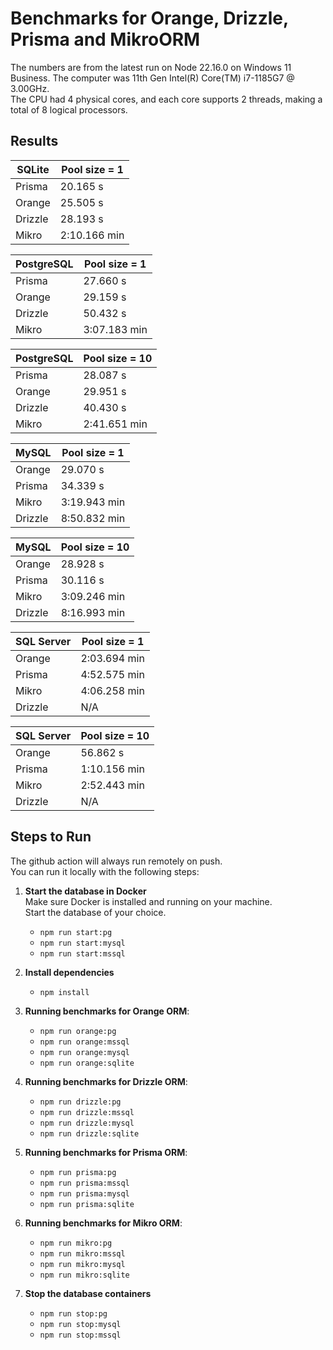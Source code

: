 # Benchmarks for Orange, Drizzle, Prisma and MikroORM
The numbers are from the latest run on Node 22.16.0 on Windows 11 Business.
The computer was 11th Gen Intel(R) Core(TM) i7-1185G7 @ 3.00GHz.   
The CPU had 4 physical cores, and each core supports 2 threads, making a total of 8 logical processors. 
## Results  

| **SQLite** | Pool size = 1 |
|----------|------|
| Prisma | 20.165 s |
| Orange | 25.505 s |
| Drizzle | 28.193 s |
| Mikro | 2:10.166 min |

| **PostgreSQL** | Pool size = 1 |
|----------|------|
| Prisma | 27.660 s |
| Orange | 29.159 s |
| Drizzle | 50.432 s |
| Mikro | 3:07.183 min |

| **PostgreSQL** | Pool size = 10 |
|----------|------|
| Prisma | 28.087 s |
| Orange | 29.951 s |
| Drizzle | 40.430 s |
| Mikro | 2:41.651 min |

| **MySQL** | Pool size = 1 |
|----------|------|
| Orange | 29.070 s |
| Prisma | 34.339 s |
| Mikro | 3:19.943 min |
| Drizzle | 8:50.832 min |

| **MySQL** | Pool size = 10 |
|----------|------|
| Orange | 28.928 s |
| Prisma | 30.116 s |
| Mikro | 3:09.246 min |
| Drizzle | 8:16.993 min |

| **SQL Server** | Pool size = 1 |
|----------|------|
| Orange | 2:03.694 min |
| Prisma | 4:52.575 min |
| Mikro | 4:06.258 min |
| Drizzle | N/A |

| **SQL Server** | Pool size = 10 |
|----------|------|
| Orange | 56.862 s |
| Prisma | 1:10.156 min |
| Mikro | 2:52.443 min |
| Drizzle | N/A |

## Steps to Run

The github action will always run remotely on push.  
You can run it locally with the following steps:  

1. **Start the database in Docker**  
   Make sure Docker is installed and running on your machine.  
   Start the database of your choice.  
   - ```npm run start:pg```
   - ```npm run start:mysql```
   - ```npm run start:mssql```

2. **Install dependencies**
   - ```npm install```

3. **Running benchmarks for Orange ORM**:
   - ```npm run orange:pg```
   - ```npm run orange:mssql```
   - ```npm run orange:mysql```
   - ```npm run orange:sqlite```
4. **Running benchmarks for Drizzle ORM**:
   - ```npm run drizzle:pg```
   - ```npm run drizzle:mssql```
   - ```npm run drizzle:mysql```
   - ```npm run drizzle:sqlite```
5. **Running benchmarks for Prisma ORM**:
   - ```npm run prisma:pg```   
   - ```npm run prisma:mssql```
   - ```npm run prisma:mysql```
   - ```npm run prisma:sqlite```
6. **Running benchmarks for Mikro ORM**:    
   - ```npm run mikro:pg```
   - ```npm run mikro:mssql```
   - ```npm run mikro:mysql```
   - ```npm run mikro:sqlite```

7. **Stop the database containers**
   - ```npm run stop:pg```
   - ```npm run stop:mysql```
   - ```npm run stop:mssql```
